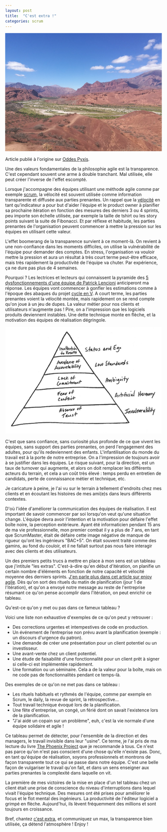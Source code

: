 ```yaml
---
layout: post
title:  "C'est extra !"
categories: scrum
---
```


<img src="/images/posts/cest-extra-header.jpg" class="img-floating-left-large" alt="Transparence sur le nord ouest argentin" />

Article publié à l'origine sur <a href="http://www.oddes-pyxis.com/cest-extra/" target="_oddes_pyxis">Oddes Pyxis</a>.

Une des valeurs fondamentales de la philosophie agile est la transparence. C'est cependant souvent une arme à double tranchant. Mal utilisée, elle peut créer l'inverse de l'effet escompté. 

Lorsque j'accompagne des équipes utilisant une méthode agile comme par exemple <a href="https://www.scrumguides.org/docs/scrumguide/v2017/2017-Scrum-Guide-French.pdf" target="_scrumguide">scrum</a>, la vélocité est souvent utilisée comme information transparente et diffusée aux parties prenantes. Un rappel que la <a href="https://savoiragile.com/2015/02/12/la-velocite-une-mesure-utile/" target="_savoiragilevelo">vélocité</a> en tant qu'indicateur a pour but d'aider l'équipe et le product owner à planifier sa prochaine itération en fonction des mesures des derniers 3 ou 4 sprints, peu importe son échelle utilisée, par exemple la taille de tshirt ou les story points suivant la suite de Fibonacci. Et par réflexe et habitude, les parties prenantes de l'organisation peuvent commencer à mettre la pression sur les équipes en utilisant cette valeur.  

<!--more-->
  
L'effet boomerang de la transparence survient à ce moment-là. On revient à une non-confiance dans les moments difficiles, on utilise la vulnérabilité de l'équipe pour demander des comptes. En stress, l'organisation va vouloir mettre la pression et aura un résultat à très court terme peut-être efficace, mais très rapidement la productivité de l'équipe va chuter. Par expérience, ça ne dure pas plus de 4 semaines.

Pourquoi ? Les lectrices et lecteurs qui connaissent la pyramide des <a href="https://www.goodreads.com/book/show/21343.The_Five_Dysfunctions_of_a_Team" targer="_fivedysfunctions">5 dysfonctionnements d'une équipe de Patrick Lencioni</a> anticiperont ma réponse. Les équipes vont commencer à gonfler les estimations comme à l'époque des abaques du projet <a href="https://fr.wikipedia.org/wiki/Cycle_en_V" target="_cycleenV">cycle en V</a>. A court terme, les parties prenantes voient la vélocité montée, mais rapidement on se rend compte qu'on joue à un jeu de dupes. La valeur métier pour nos clients et utilisateurs n'augmente pas ! Pire, on a l'impression que les logiciels produits deviennent instables. Une dette technique monte en flèche, et la motivation des équipes de réalisation dégringole. 

<a href="/images/posts/five_dysfunctions.gif" target="_5DT"><img src="/images/posts/five_dysfunctions.gif" class="img-floating-left-large" alt="Pyramide 5 dysfunctions of a team" /></a>

C'est que sans confiance, sans curiosité plus profonde de ce que vivent les équipes, sans support des parties prenantes, on perd l'engagement des adultes, pour qu'ils redeviennent des enfants. L'infantilisation du monde du travail est à la porte de notre entreprise. On a l'impression de toujours avoir à se justifier dans les équipes. Le risque suivant, pour la direction, est un taux de turnover qui augmente, et alors on doit remplacer les différents acteurs du terrain, et cela a un coût très élevé : temps perdu en entretien de candidats, perte de connaissance métier et technique, etc.

Je caricature à peine, je l'ai vu sur le terrain à tellement d'endroits chez mes clients et en écoutant les histoires de mes ami(e)s dans leurs différents contextes.

D'où l'idée d'améliorer la communication des équipes de réalisation. Il est important de savoir commencer par soi lorsqu'on veut qu'une situation change. L'équipe devra avoir l'intention et la motivation pour défaire l'effet boîte noire, la perception extérieure. Ayant été informaticien pendant 15 ans de ma vie professionnelle, mon premier combat il y a plus de 7 ans, en tant que ScrumMaster, était de défaire cette image négative de manque de rigueur qu'ont les ingénieurs "BAC+5". On était souvent traité comme des gamins, au fond du couloir, et il ne fallait surtout pas nous faire interagir avec des clients et des utilisateurs.

Un des premiers petits trucs à mettre en place à mon sens est un tableau que j'intitule "les extras". C'est-à-dire qu'en début d'itération, on planifie un certain nombre d'éléments en fonction de notre capacité et vélocité moyenne des derniers sprints. <a href="http://enjoyagile.com/scrum/scrum-elements-d-un-lancement-sprint/" target="lancementsprintenjoy">J'en parle plus dans cet article sur enjoy agile</a>. Dès qu'on sort des rituels du matin de planification (jour 1 de l'itération), et qu'on a envoyé notre message au reste de l'entreprise résumant ce qu'on pense accomplir dans l'itération, on peut enrichir ce tableau. 

Qu'est-ce qu'on y met ou pas dans ce fameux tableau ? 

Voici une liste non exhaustive d'exemples de ce qu'on peut y retrouver :
- Des corrections urgentes et intempestives de code en production.
- Un événement de l’entreprise non prévu avant la planification (exemple : un discours d'urgence du patron).
- Une demande de créer une présentation pour un client potentiel ou un investisseur.
- Une avant-vente chez un client potentiel.
- Une étude de faisabilité d'une fonctionnalité pour un client prêt à signer si celle-ci est implémentée rapidement.
- Une formation ou un séminaire. Cela a de la valeur pour la boîte, mais on ne code pas de fonctionnalités pendant ce temps-là.

Des exemples de ce qu'on ne met pas dans ce tableau :
- Les rituels habituels et rythmés de l'équipe, comme par exemple en Scrum, le daily, la revue de sprint, la rétrospective...
- Tout travail technique évoqué lors de la planification.
- Une fête d'entreprise, un congé, un férié dont on savait l'existence lors de la planification.
- "J'ai aidé un copain sur un problème", euh, c'est la vie normale d'une équipe solidaire et agile !

Ce tableau permet de détecter, pour l'ensemble de la direction et des managers, le travail invisible dans leur "usine". Ce terme, je l'ai pris de ma lecture du livre <a href="https://www.goodreads.com/book/show/17255186-the-phoenix-project" target="_tpp">The Phoenix Project</a> que je recommande à tous. Ce n'est pas parce qu'on n'est pas conscient d'une chose qu'elle n'existe pas. Donc, en tant qu'équipe de réalisation, soyons professionnels et montrons de façon transparente tout ce qui se passe dans notre équipe. C'est une belle façon de vulgariser le travail qu'on fait, et dans un sens enseigner aux parties prenantes la complexité dans laquelle on vit. 

La première de mes victoires de la mise en place d'un tel tableau chez un client était une prise de conscience du niveau d'interruptions dans lequel vivait l'équipe technique. Des mesures ont été prises pour améliorer le focus et le flot mental des ingénieurs. La productivité de l'éditeur logiciel a grimpé en flèche. Aujourd'hui, ils lèvent fréquemment des millions et sont toujours en croissance.

Bref, chantez <a href="https://www.youtube.com/watch?v=MjlkYxP2OLg" target="_cestextra">c'est extra</a>, et communiquez un max, la transparence bien utilisée, ça détend l'atmosphère ! Enjoy !
  